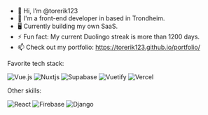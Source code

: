 - 👋 Hi, I’m @torerik123
- 👀 I'm a front-end developer in based in Trondheim.
- :desktop_computer: Currently building my own SaaS.
- ⚡ Fun fact: My current Duolingo streak is more than 1200 days.  
- 📫 Check out my portfolio: https://torerik123.github.io/portfolio/


Favorite tech stack:

![Vue.js](https://img.shields.io/badge/vuejs-%2335495e.svg?style=for-the-badge&logo=vuedotjs&logoColor=%234FC08D) ![Nuxtjs](https://img.shields.io/badge/Nuxt-002E3B?style=for-the-badge&logo=nuxtdotjs&logoColor=#00DC82) ![Supabase](https://img.shields.io/badge/Supabase-3ECF8E?style=for-the-badge&logo=supabase&logoColor=white) ![Vuetify](https://img.shields.io/badge/Vuetify-1867C0?style=for-the-badge&logo=vuetify&logoColor=AEDDFF) ![Vercel](https://img.shields.io/badge/vercel-%23000000.svg?style=for-the-badge&logo=vercel&logoColor=white)

Other skills:

![React](https://img.shields.io/badge/react-%2320232a.svg?style=for-the-badge&logo=react&logoColor=%2361DAFB) ![Firebase](https://img.shields.io/badge/firebase-%23039BE5.svg?style=for-the-badge&logo=firebase) ![Django](https://img.shields.io/badge/django-%23092E20.svg?style=for-the-badge&logo=django&logoColor=white)  
<!---
torerik123/torerik123 is a ✨ special ✨ repository because its `README.md` (this file) appears on your GitHub profile.
You can click the Preview link to take a look at your changes.
--->
